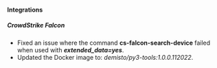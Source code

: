 
#### Integrations

##### CrowdStrike Falcon

- Fixed an issue where the command **cs-falcon-search-device** failed when used with ***extended_data=yes***.
- Updated the Docker image to: *demisto/py3-tools:1.0.0.112022*.
